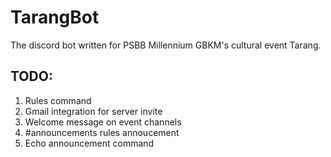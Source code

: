 # TarangBot
The discord bot written for PSBB Millennium GBKM's cultural event Tarang.


## TODO:
1. Rules command
2. Gmail integration for server invite
3. Welcome message on event channels
4. #announcements rules annoucement
5. Echo announcement command
